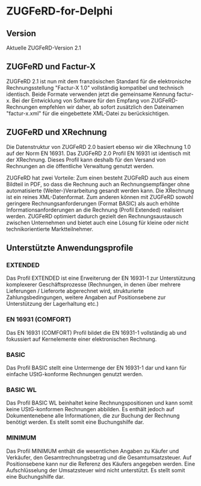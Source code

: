 # ZUGFeRD-for-Delphi

## Version

Aktuelle ZUGFeRD-Version 2.1

## ZUGFeRD und Factur-X

ZUGFeRD 2.1 ist nun mit dem französischen Standard für die elektronische Rechnungsstellung "Factur-X 1.0" vollständig kompatibel und technisch identisch. Beide Formate verwenden jetzt die gemeinsame Kennung factur-x. Bei der Entwicklung von Software für den Empfang von ZUGFeRD-Rechnungen empfehlen wir daher, ab sofort zusätzlich den Dateinamen "factur-x.xml" für die eingebettete XML-Datei zu berücksichtigen.

## ZUGFeRD und XRechnung

Die Datenstruktur von ZUGFeRD 2.0 basiert ebenso wir die XRechnung 1.0 auf der Norm EN 16931. Das ZUGFeRD 2.0 Profil EN 16931 ist identisch mit der XRechnung. Dieses Profil kann deshalb für den Versand von Rechnungen an die öffentliche Verwaltung genutzt werden.

ZUGFeRD hat zwei Vorteile: Zum einen besteht ZUGFeRD auch aus einem Bildteil in PDF, so dass die Rechnung auch an Rechnungsempfänger ohne automatisierte (Weiter-)Verarbeitung gesandt werden kann.
Die XRechnung ist ein reines XML-Datenformat. Zum anderen können mit ZUGFeRD sowohl geringere Rechnungsanforderungen (Format BASIC) als auch erhöhte Informationsanforderungen an die Rechnung (Profil Extended) realisiert werden. ZUGFeRD optimiert dadurch gezielt den Rechnungsaustausch zwischen Unternehmen und bietet auch eine Lösung für kleine oder nicht technikorientierte Marktteilnehmer.

## Unterstützte Anwendungsprofile

### EXTENDED

Das Profil EXTENDED ist eine Erweiterung der EN 16931-1 zur Unterstützung
komplexerer Geschäftsprozesse (Rechnungen, in denen über mehrere
Lieferungen / Lieferorte abgerechnet wird, strukturierte
Zahlungsbedingungen, weitere Angaben auf Positionsebene zur
Unterstützung der Lagerhaltung etc.)

### EN 16931 (COMFORT)

Das EN 16931 (COMFORT) Profil bildet die EN 16931-1 vollständig ab und
fokussiert auf Kernelemente einer elektronischen Rechnung.

### BASIC

Das Profil BASIC stellt eine Untermenge der EN 16931-1 dar und kann für
einfache UStG-konforme Rechnungen genutzt werden.

### BASIC WL

Das Profil BASIC WL beinhaltet keine Rechnungspositionen und kann somit
keine UStG-konformen Rechnungen abbilden. Es enthält jedoch auf
Dokumentenebene alle Informationen, die zur Buchung der Rechnung
benötigt werden. Es stellt somit eine Buchungshilfe dar.

### MINIMUM

Das Profil MINIMUM enthält die wesentlichen Angaben zu Käufer und
Verkäufer, den Gesamtrechnungsbetrag und die Gesamtumsatzsteuer. Auf
Positionsebene kann nur die Referenz des Käufers angegeben werden. Eine
Aufschlüsselung der Umsatzsteuer wird nicht unterstützt. Es stellt somit eine
Buchungshilfe dar.
